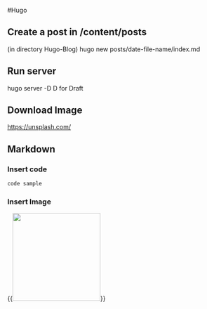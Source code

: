 #Hugo

## Create a post in /content/posts
(in directory Hugo-Blog) 
hugo new posts/date-file-name/index.md

## Run server
hugo server -D
D for Draft


## Download Image
https://unsplash.com/

## Markdown
### Insert code 
```javascript
code sample
```
### Insert Image 
{{<img src="/img/file-name/image.png" width="200px" height="200px">}}
